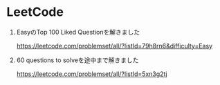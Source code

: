 # LeetCode

1. EasyのTop 100 Liked Questionを解きました

   https://leetcode.com/problemset/all/?listId=79h8rn6&difficulty=Easy

2. 60 questions to solveを途中まで解きました

   https://leetcode.com/problemset/all/?listId=5xn3g2tj

